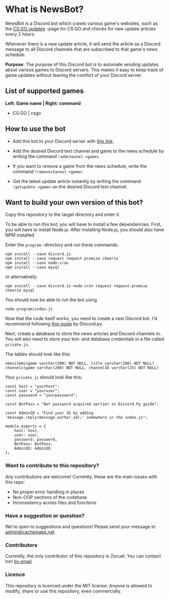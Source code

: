 # What is NewsBot?

NewsBot is a Discord bot which crawls various game's websites, such as the
[CS:GO updates](https://blog.counter-strike.net/index.php/category/updates/) 
-page for CS:GO and checks for new update articles every 2 hours.

Whenever there is a new update article, it will send the article as a Discord message to all Discord channels 
that are subscribed to that game's news schedule.

**Purpose**: The purpose of this Discord bot is to automate sending updates about various games to Discord servers. 
This makes it easy to keep track of game updates without leaving the comfort of your Discord server.

## List of supported games
**Left: Game name | Right: command**
* CS:GO | csgo

## How to use the bot
* Add this bot to your Discord server with 
[this link](https://discordapp.com/api/oauth2/authorize?client_id=562687174697549856&permissions=522304&scope=bot).

* Add the desired Discord text channel and game to the news schedule by writing the command `!addchannel <game>`.

* If you want to remove a game from the news schedule, write the command `!removechannel <game>`.

* Get the latest update article instantly by writing the command `!getupdate <game>` on the desired Discord 
text channel.

## Want to build your own version of this bot?
Copy this repository to the target directory and enter it.

To be able to run this bot, you will have to install a few dependencies. 
First, you will have to install Node.js. After installing Node.js, you should also have NPM installed.

Enter the `program` -directory and run these commands:

```
npm install --save discord.js
npm install --save request request-promise cheerio
npm install --save node-cron
npm install --save mysql
```

or alternatively:
```
npm install --save discord.js node-cron request request-promise cheerio mysql
```

You should now be able to run the bot using
```
node program/index.js
```

Now that the code itself works, you need to create a new Discord bot. I'd recommend following 
[this guide](https://discordpy.readthedocs.io/en/rewrite/discord.html) by Discord.py.

Next, create a database to store the news articles and Discord channels in. 
You will also need to store your bot- and database credentials in a file called `private.js`.

The tables should look like this:

```
newsitems(game varchar(200) NOT NULL, title varchar(200) NOT NULL)
channels(game varchar(200) NOT NULL, channelID varchar(25) NOT NULL)
```

Your `private.js` should look like this:

```
const host = "yourhost";
const user = "youruser";
const password = "yourpassword";

const BotPass = "Bot password acquired earlier in Discord.Py guide";

const AdminID = "Find your ID by adding 'message.reply(message.author.id);' somewhere in the index.js";

module.exports = {
    host: host,
    user: user,
    password: password,
    BotPass: BotPass,
    AdminID: AdminID
};
```

### Want to contribute to this repository?
Any contributions are welcome! Currently, these are the main issues with this repo:
* No proper error handling in places
* Non-OOP sections of the codebase
* Inconsistency across files and functions

### Have a suggestion or question?
We're open to suggestions and questions! Please send your message to 
[admin@cachemaps.net](mailto:admin@cachemaps.net?subject=CSGONewsBot).

### Contributors
Currently, the only contributor of this repository is Zecuel. You can contact him 
[by email](mailto:admin@cachemaps.net?subject=CSGONewsBot).

### Licence 
This repository is licenced under the MIT license. 
Anyone is allowed to modify, share or use this repository, even commercially.
